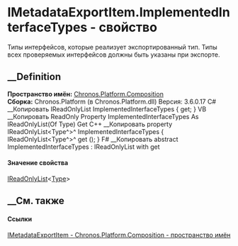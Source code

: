 # IMetadataExportItem<TMetadata>.ImplementedInterfaceTypes - свойство
Типы интерфейсов, которые реализует экспортированный тип. Типы всех
проверяемых интерфейсов должны быть указаны при экспорте.
## __Definition
 **Пространство имён:**
[Chronos.Platform.Composition](N_Chronos_Platform_Composition.htm)  
 **Сборка:** Chronos.Platform (в Chronos.Platform.dll) Версия: 3.6.0.17
C# __Копировать
    IReadOnlyList<Type> ImplementedInterfaceTypes { get; }
VB __Копировать
     ReadOnly Property ImplementedInterfaceTypes As IReadOnlyList(Of Type)
    	Get
C++ __Копировать
    property IReadOnlyList<Type^>^ ImplementedInterfaceTypes {
    	IReadOnlyList<Type^>^ get ();
    }
F# __Копировать
     abstract ImplementedInterfaceTypes : IReadOnlyList<Type> with get
#### Значение свойства
[IReadOnlyList](https://learn.microsoft.com/dotnet/api/system.collections.generic.ireadonlylist-1)<[Type](https://learn.microsoft.com/dotnet/api/system.type)>
##  __См. также
#### Ссылки
[IMetadataExportItem<TMetadata> \-
](T_Chronos_Platform_Composition_IMetadataExportItem_1.htm)
[Chronos.Platform.Composition - пространство
имён](N_Chronos_Platform_Composition.htm)
